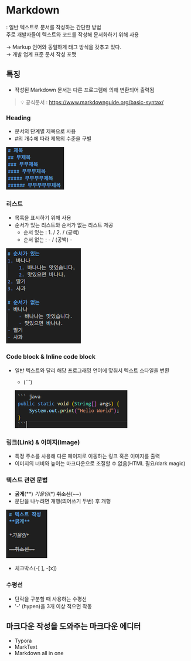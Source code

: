 # Markdown


: 일반 텍스트로 문서를 작성하는 간단한 방법  
주로 개발자들이 텍스트와 코드를 작성해 문서화하기 위해 사용

→ Markup 언어와 동일하게 태그 방식을 갖추고 있다.  
→ 개발 업계 표준 문서 작성 포맷

## 특징

- 작성된 Markdown 문서는 다른 프로그램에 의해 변환되어 출력됨

>💡 공식문서 : https://www.markdownguide.org/basic-syntax/


### Heading

- 문서의 단계별 제목으로 사용
- #의 개수에 따라 제목의 수준을 구별

![heading.png](markdown1.png)

### 리스트

- 목록을 표시하기 위해 사용
- 순서가 있는 리스트와 순서가 없는 리스트 제공
    - 순서 있는 : 1. / 2. / (공백)
    - 순서 없는 : - / (공백) -

![list.png](markdown2.png)

### Code block & Inline code block

- 일반 텍스트와 달리 해당 프로그래밍 언어에 맞춰서 텍스트 스타일을 변환
    - (```)

  ![block.png](markdown3.png)


### 링크(Link) & 이미지(Image)

- 특정 주소를 사용해 다른 페이지로 이동하는 링크 혹은 이미지를 출력
- 이미지의 너비와 높이는 마크다운으로 조절할 수 없음(HTML 필요/dark magic)

### 텍스트 관련 문법

- **굵게**(**) *기울임*(*) ~~취소선~~(~~)
- 문단을 나누려면 개행(띄어쓰기 두번) 후 개행

![text.png](markdown4.png)

- 체크박스(-[ ], -[x])

### 수평선

- 단락을 구분할 때 사용하는 수평선
- '-' (hypen)을 3개 이상 적으면 작동

## 마크다운 작성을 도와주는 마크다운 에디터

- Typora
- MarkText
- Markdown all in one